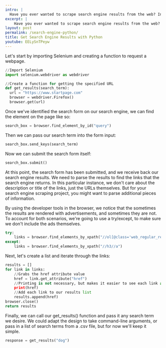 ```yaml
---
intro: |
  Have you ever wanted to scrape search engine results from the web? In this project, I use a search engine called StartPage as it provides similar results to Google without the extra headache of bypassing Google's bot detection protocols. Check out the video below to see how quickly you can set it up!
excerpt: |
    Have you ever wanted to scrape search engine results from the web? In this project, I use a search engine called StartPage as it provides similar results to Google without the extra headache of bypassing Google's bot detection protocols.
layout: post
permalink: /search-engine-python/
title: Get Search Engine Results with Python
youtube: EELySnTPeyw
---
```

Let's start by importing Selenium and creating a function to request a webpage.
```python
//Import Selenium
import selenium.webdriver as webdriver

//Create a function for getting the specified URL
def get_results(search_term):
  url = "https://www.startpage.com"
  browser = webdriver.Firefox()
  browser.get(url)
```
Once we've identified the search form on our search engine, we can find the element on the page like so:

```python
search_box = browser.find_element_by_id("query")
```

Then we can pass our search term into the form input:

```python
search_box.send_keys(search_term)
```

Now we can submit the search form itself:

```python
search_box.submit()
```

At this point, the search form has been submitted, and we receive back our search engine results. We need to parse the results to find the links that the search engine returns. In this particular instance, we don't care about the description or title of the links, just the URLs themselves. But for your search engine scraping project, you might want to parse additional pieces of information.

By using the developer tools in the browser, we notice that the sometimes the results are rendered with advertisements, and sometimes they are not. To account for both scenarios, we're going to use a try/except, to make sure we don't include the ads themselves.

```python
try:
    links = browser.find_elements_by_xpath("//ol[@class='web_regular_results']//h3//a")
except:
    links = browser.find_elements_by_xpath("//h3//a")
```
Next, let's create a list and iterate through the links:

```Python
results = []
for link in links:
    //Grabs the href attribute value
    href = link.get_attribute("href")
    //Printing is not necessary, but makes it easier to see each link as it's being iterated on.
    print(href)
    //Add each link to our results list
    results.append(href)
browser.close()
return results
```

Finally, we can call our get_results() function and pass it any search term we desire. We could adapt the design to take command-line arguments, or pass in a list of search terms from a .csv file, but for now we'll keep it simple.

```Python
response = get_results("dog")
```
